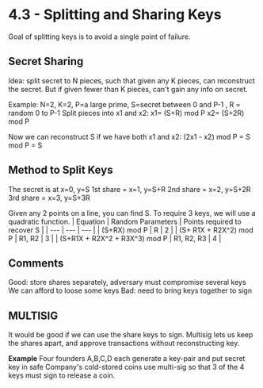 # 4.3 - Splitting and Sharing Keys

Goal of splitting keys is to avoid a single point of failure.

## Secret Sharing

Idea: split secret to N pieces, such that given any K pieces, can reconstruct the secret.
But if given fewer than K pieces, can't gain any info on secret.

Example:
N=2, K=2, P=a large prime, S=secret between 0 and P-1 , R = random 0 to P-1
Split pieces into x1 and x2:
x1= (S+R) mod P
x2= (S+2R) mod P

Now we can reconstruct S if we have both x1 and x2:
(2x1 - x2) mod P = S mod P = S

## Method to Split Keys

The secret is at x=0, y=S
1st share = x=1, y=S+R
2nd share = x=2, y=S+2R
3rd share = x=3, y=S+3R

Given any 2 points on a line, you can find S.
To require 3 keys, we will use a quadratic function.
| Equation | Random Parameters | Points required to recover S |
| --- | --- | --- |
| (S+RX) mod P | R | 2 |
| (S+ R1X + R2X^2) mod P | R1, R2 | 3 |
| (S+R1X + R2X^2 + R3X^3) mod P | R1, R2, R3 | 4 |

## Comments

Good: store shares separately, adversary must compromise several keys
We can afford to loose some keys
Bad: need to bring keys together to sign

## MULTISIG

It would be good if we can use the share keys to sign.
Multisig lets us keep the shares apart, and approve transactions without reconstructing key.

**Example**
Four founders A,B,C,D each generate a key-pair and put secret key in safe
Company's cold-stored coins use multi-sig so that 3 of the 4 keys must sign to release a coin.
